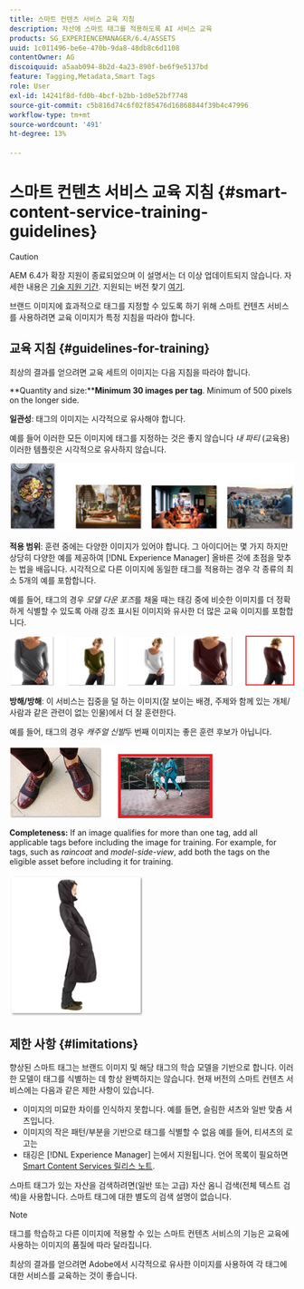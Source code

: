 ```yaml
---
title: 스마트 컨텐츠 서비스 교육 지침
description: 자산에 스마트 태그를 적용하도록 AI 서비스 교육
products: SG_EXPERIENCEMANAGER/6.4/ASSETS
uuid: 1c011496-be6e-470b-9da8-48db8c6d1108
contentOwner: AG
discoiquuid: a5aab094-8b2d-4a23-890f-be6f9e5137bd
feature: Tagging,Metadata,Smart Tags
role: User
exl-id: 14241f8d-fd0b-4bcf-b2bb-1d0e52bf7748
source-git-commit: c5b816d74c6f02f85476d16868844f39b4c47996
workflow-type: tm+mt
source-wordcount: '491'
ht-degree: 13%

---
```


# 스마트 컨텐츠 서비스 교육 지침 {#smart-content-service-training-guidelines}

>[!CAUTION]
>
>AEM 6.4가 확장 지원이 종료되었으며 이 설명서는 더 이상 업데이트되지 않습니다. 자세한 내용은 [기술 지원 기간](https://helpx.adobe.com/kr/support/programs/eol-matrix.html). 지원되는 버전 찾기 [여기](https://experienceleague.adobe.com/docs/).

브랜드 이미지에 효과적으로 태그를 지정할 수 있도록 하기 위해 스마트 컨텐츠 서비스를 사용하려면 교육 이미지가 특정 지침을 따라야 합니다.

## 교육 지침 {#guidelines-for-training}

최상의 결과를 얻으려면 교육 세트의 이미지는 다음 지침을 따라야 합니다.

**Quantity and size:****Minimum 30 images per tag**. Minimum of 500 pixels on the longer side.

**일관성**: 태그의 이미지는 시각적으로 유사해야 합니다.

예를 들어 이러한 모든 이미지에 태그를 지정하는 것은 좋지 않습니다 *내 파티* (교육용) 이러한 템플릿은 시각적으로 유사하지 않습니다.

![교육 지침을 보여주는 실례가 되는 이미지](assets/do-not-localize/coherence.png)

**적용 범위**: 훈련 중에는 다양한 이미지가 있어야 합니다. 그 아이디어는 몇 가지 하지만 상당히 다양한 예를 제공하여 [!DNL Experience Manager] 올바른 것에 초점을 맞추는 법을 배웁니다. 시각적으로 다른 이미지에 동일한 태그를 적용하는 경우 각 종류의 최소 5개의 예를 포함합니다.

예를 들어, 태그의 경우 *모델 다운 포즈*&#x200B;를 채울 때는 태깅 중에 비슷한 이미지를 더 정확하게 식별할 수 있도록 아래 강조 표시된 이미지와 유사한 더 많은 교육 이미지를 포함합니다.

![교육 지침을 보여주는 실례가 되는 이미지](assets/do-not-localize/coverage_1.png)

**방해/방해**: 이 서비스는 집중을 덜 하는 이미지(잘 보이는 배경, 주제와 함께 있는 개체/사람과 같은 관련이 없는 인물)에서 더 잘 훈련한다.

예를 들어, 태그의 경우 *캐주얼 신발*&#x200B;두 번째 이미지는 좋은 훈련 후보가 아닙니다.

![교육 지침을 보여주는 실례가 되는 이미지](assets/do-not-localize/distraction.png)

**Completeness:** If an image qualifies for more than one tag, add all applicable tags before including the image for training. For example, for tags, such as *raincoat* and *model-side-view*, add both the tags on the eligible asset before including it for training.

![교육 지침을 보여주는 실례가 되는 이미지](assets/do-not-localize/completeness.png)

## 제한 사항 {#limitations}

향상된 스마트 태그는 브랜드 이미지 및 해당 태그의 학습 모델을 기반으로 합니다. 이러한 모델이 태그를 식별하는 데 항상 완벽하지는 않습니다. 현재 버전의 스마트 컨텐츠 서비스에는 다음과 같은 제한 사항이 있습니다.

* 이미지의 미묘한 차이를 인식하지 못합니다. 예를 들면, 슬림한 셔츠와 일반 맞춤 셔츠입니다.
* 이미지의 작은 패턴/부분을 기반으로 태그를 식별할 수 없음 예를 들어, 티셔츠의 로고는
* 태깅은 [!DNL Experience Manager] 는에서 지원됩니다. 언어 목록이 필요하면 [Smart Content Services 릴리스 노트](/help/release-notes/smart-content-service-release-notes.md).

스마트 태그가 있는 자산을 검색하려면(일반 또는 고급) 자산 옴니 검색(전체 텍스트 검색)을 사용합니다. 스마트 태그에 대한 별도의 검색 설명이 없습니다.

>[!NOTE]
>
>태그를 학습하고 다른 이미지에 적용할 수 있는 스마트 컨텐츠 서비스의 기능은 교육에 사용하는 이미지의 품질에 따라 달라집니다.
>
>최상의 결과를 얻으려면 Adobe에서 시각적으로 유사한 이미지를 사용하여 각 태그에 대한 서비스를 교육하는 것이 좋습니다.
